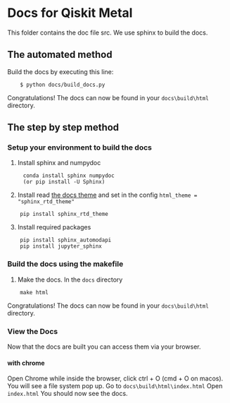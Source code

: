 ﻿# Docs for Qiskit Metal

This folder contains the doc file src. We use sphinx to build the docs.

## The automated method

Build the docs by executing this line:
```
    $ python docs/build_docs.py
```
Congratulations!  The docs can now be found in your `docs\build\html` directory.

## The step by step method

### Setup your environment to build the docs

1. Install sphinx and numpydoc
```
	 conda install sphinx numpydoc
	 (or pip install -U Sphinx)
```

2. Install read [the docs theme](https://github.com/rtfd/sphinx_rtd_theme) and set in the config `html_theme = "sphinx_rtd_theme"`
```
	pip install sphinx_rtd_theme
```

3. Install required packages
```
	pip install sphinx_automodapi
	pip install jupyter_sphinx
```

### Build the docs using the makefile

1. Make the docs.  In the `docs` directory
```
	make html
```

Congratulations!  The docs can now be found in your `docs\build\html` directory.

### View the Docs
Now that the docs are built you can access them via your browser.

#### with chrome
Open Chrome while inside the browser, click ctrl + O (cmd + O on macos). You will see a file system pop up. Go to `docs\build\html\index.html`
Open `index.html` You should now see the docs.
